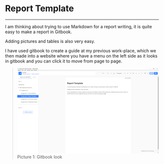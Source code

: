 # Report Template
---

I am thinking about trying to use Markdown for a report writing, it is quite easy to make a report in Gitbook.

Adding pictures and tables is also very easy.

I have used gitbook to create a guide at my previous work-place, which we then made into a website where you have a menu on the left side as it looks in gitbook and you can click it to move from page to page.

> ![](/assets/gitbook.PNG)Picture 1: Gitbook look



